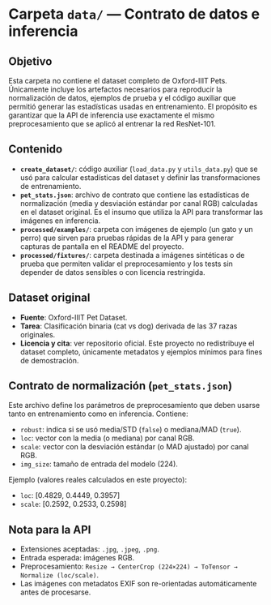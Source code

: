 # Carpeta `data/` — Contrato de datos e inferencia

## Objetivo
Esta carpeta no contiene el dataset completo de Oxford-IIIT Pets. Únicamente incluye los artefactos necesarios para reproducir la normalización de datos, ejemplos de prueba y el código auxiliar que permitió generar las estadísticas usadas en entrenamiento. El propósito es garantizar que la API de inferencia use exactamente el mismo preprocesamiento que se aplicó al entrenar la red ResNet-101.

## Contenido
- **`create_dataset/`**: código auxiliar (`load_data.py` y `utils_data.py`) que se usó para calcular estadísticas del dataset y definir las transformaciones de entrenamiento.  
- **`pet_stats.json`**: archivo de contrato que contiene las estadísticas de normalización (media y desviación estándar por canal RGB) calculadas en el dataset original. Es el insumo que utiliza la API para transformar las imágenes en inferencia.  
- **`processed/examples/`**: carpeta con imágenes de ejemplo (un gato y un perro) que sirven para pruebas rápidas de la API y para generar capturas de pantalla en el README del proyecto.  
- **`processed/fixtures/`**: carpeta destinada a imágenes sintéticas o de prueba que permiten validar el preprocesamiento y los tests sin depender de datos sensibles o con licencia restringida.  

## Dataset original
- **Fuente**: Oxford-IIIT Pet Dataset.  
- **Tarea**: Clasificación binaria (cat vs dog) derivada de las 37 razas originales.  
- **Licencia y cita**: ver repositorio oficial. Este proyecto no redistribuye el dataset completo, únicamente metadatos y ejemplos mínimos para fines de demostración.  

## Contrato de normalización (`pet_stats.json`)
Este archivo define los parámetros de preprocesamiento que deben usarse tanto en entrenamiento como en inferencia. Contiene:
- `robust`: indica si se usó media/STD (`false`) o mediana/MAD (`true`).  
- `loc`: vector con la media (o mediana) por canal RGB.  
- `scale`: vector con la desviación estándar (o MAD ajustado) por canal RGB.  
- `img_size`: tamaño de entrada del modelo (224).  

Ejemplo (valores reales calculados en este proyecto):
- `loc`: [0.4829, 0.4449, 0.3957]  
- `scale`: [0.2592, 0.2533, 0.2598]  

## Nota para la API
- Extensiones aceptadas: `.jpg`, `.jpeg`, `.png`.  
- Entrada esperada: imágenes RGB.  
- Preprocesamiento: `Resize → CenterCrop (224×224) → ToTensor → Normalize (loc/scale)`.  
- Las imágenes con metadatos EXIF son re-orientadas automáticamente antes de procesarse.